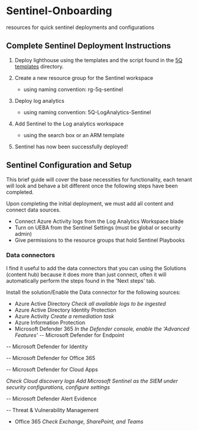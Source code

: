 # Sentinel-Onboarding

resources for quick sentinel deployments and configurations

## Complete Sentinel Deployment Instructions

1. Deploy lighthouse using the templates and the script found in the [5Q templates](https://github.com/JakeD-5Q/Sentinel-Onboarding/tree/main/Azure%20Lighthouse/5Q%20Templates) directory.

2. Create a new resource group for the Sentinel workspace
    - using naming convention:  rg-5q-sentinel

3. Deploy log analytics
    - using naming convention: 5Q-LogAnalytics-Sentinel

4. Add Sentinel to the Log analytics workspace
    - using the search box or an ARM template

5. Sentinel has now been successfully deployed!

## Sentinel Configuration and Setup

This brief guide will cover the base necessities for functionality, each tenant will look and behave a bit different once the following steps have been completed.

Upon completing the initial deployment, we must add all content and connect data sources.

- Connect Azure Activity logs from the Log Analytics Workspace blade
- Turn on UEBA from the Sentinel Settings (must be global or security admin)
- Give permissions to the resource groups that hold Sentinel Playbooks

### Data connectors

I find it useful to add the data connectors that you can using the Solutions (content hub) because it does more than just connect, often it will automatically perform the steps found in the 'Next steps' tab.

Install the solution/Enable the Data connector for the following sources:

- Azure Active Directory *Check all available logs to be ingested*
- Azure Active Directory Identity Protection
- Azure Activity *Create a remediation task*
- Azure Information Protection
- Microsoft Defender 365 *In the Defender console, enable the 'Advanced Features'*
-- Microsoft Defender for Endpoint

-- Microsoft Defender for Identity

-- Microsoft Defender for Office 365

-- Microsoft Defender for Cloud Apps 
        
*Check Cloud discovery logs*
*Add Microsoft Sentinel as the SIEM under security configurations, configure settings*

-- Microsoft Defender Alert Evidence

-- Threat & Vulnerability Management

- Office 365 *Check Exchange, SharePoint, and Teams*

